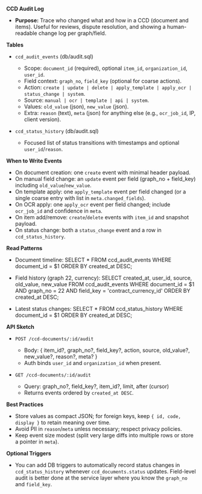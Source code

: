 **CCD Audit Log**

- **Purpose:** Trace who changed what and how in a CCD (document and items). Useful for reviews, dispute resolution, and showing a human-readable change log per graph/field.

**Tables**

- `ccd_audit_events` (db/audit.sql)
  - Scope: `document_id` (required), optional `item_id`, `organization_id`, `user_id`.
  - Field context: `graph_no`, `field_key` (optional for coarse actions).
  - Action: `create | update | delete | apply_template | apply_ocr | status_change | system`.
  - Source: `manual | ocr | template | api | system`.
  - Values: `old_value` (json), `new_value` (json).
  - Extra: `reason` (text), `meta` (json) for anything else (e.g., `ocr_job_id`, IP, client version).

- `ccd_status_history` (db/audit.sql)
  - Focused list of status transitions with timestamps and optional `user_id`/`reason`.

**When to Write Events**

- On document creation: one `create` event with minimal header payload.
- On manual field change: an `update` event per field (graph_no + field_key) including `old_value`/`new_value`.
- On template apply: one `apply_template` event per field changed (or a single coarse entry with list in `meta.changed_fields`).
- On OCR apply: one `apply_ocr` event per field changed; include `ocr_job_id` and confidence in `meta`.
- On item add/remove: `create`/`delete` events with `item_id` and snapshot payload.
- On status change: both a `status_change` event and a row in `ccd_status_history`.

**Read Patterns**

- Document timeline:
  SELECT * FROM ccd_audit_events
  WHERE document_id = $1
  ORDER BY created_at DESC;

- Field history (graph 22, currency):
  SELECT created_at, user_id, source, old_value, new_value
  FROM ccd_audit_events
  WHERE document_id = $1 AND graph_no = 22 AND field_key = 'contract_currency_id'
  ORDER BY created_at DESC;

- Latest status changes:
  SELECT * FROM ccd_status_history
  WHERE document_id = $1
  ORDER BY created_at DESC;

**API Sketch**

- `POST /ccd-documents/:id/audit`
  - Body: { item_id?, graph_no?, field_key?, action, source, old_value?, new_value?, reason?, meta? }
  - Auth binds `user_id` and `organization_id` when present.

- `GET /ccd-documents/:id/audit`
  - Query: graph_no?, field_key?, item_id?, limit, after (cursor)
  - Returns events ordered by `created_at DESC`.

**Best Practices**

- Store values as compact JSON; for foreign keys, keep `{ id, code, display }` to retain meaning over time.
- Avoid PII in `reason`/`meta` unless necessary; respect privacy policies.
- Keep event size modest (split very large diffs into multiple rows or store a pointer in `meta`).

**Optional Triggers**

- You can add DB triggers to automatically record status changes in `ccd_status_history` whenever `ccd_documents.status` updates. Field-level audit is better done at the service layer where you know the `graph_no` and `field_key`.

